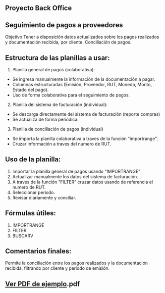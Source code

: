 ## Proyecto Back Office

## Seguimiento de pagos a proveedores

Objetivo
Tener a disposición datos actualizados sobre los pagos realizados y documentación recibida, por cliente.
Conciliación de pagos.

## Estructura de las planillas a usar:

1. Planilla general de pagos (colaborativa):
- Se ingresa manualmente la información de la documentación a pagar.
- Columnas estructuradas (Emisión, Proveedor, RUT, Moneda, Monto, Estado del pago).
- Uso de forma colaborativa para el seguimiento de pagos.

2. Planilla del sistema de facturación (individual):
- Se descarga directamente del sistema de facturación (reporte compras) 
- Se actualiza de forma periódica.

3. Planilla de conciliación de pagos (individual)
- Se importa la planilla colaborativa a traves de la función "importrange".
- Cruzar información a traves del numero de RUT.

## Uso de la planilla:
1. Importar la planilla general de pagos usando "IMPORTRANGE"
2. Actualizar manualmente los datos del sistema de facturación.
3. A traves de la función "FILTER" cruzar datos usando de referencia el numero de RUT.
4. Seleccionar periodo.
5. Revisar diariamente y conciliar.

## Fórmulas útiles:
1. IMPORTRANGE
2. FILTER
3. BUSCARV

## Comentarios finales:

Permite la conciliación entre los pagos realizados y la documentación recibida, filtrando por cliente y periodo de emisión.

## [Ver PDF de ejemplo](https://github.com/alessandro-baldo/back-office/blob/main/Pagos%20a%20proveedores%20-%20Conciliaci%C3%B3n%20(Ejemplo%20de%20PDF)).pdf 








